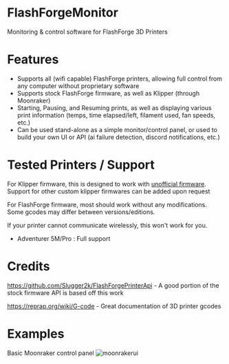 # FlashForgeMonitor
Monitoring &amp; control software for FlashForge 3D Printers


# Features
-  Supports all (wifi capable) FlashForge printers, allowing full control from any computer without proprietary software
-  Supports stock FlashForge firmware, as well as Klipper (through Moonraker)
-  Starting, Pausing, and Resuming prints, as well as displaying various print information (temps, time elapsed/left, filament used, fan speeds, etc.)
-  Can be used stand-alone as a simple monitor/control panel, or used to build your own UI or API (ai failure detection, discord notifications, etc.)

# Tested Printers / Support
For Klipper firmware, this is designed to work with [unofficial firmware](https://github.com/xblax/flashforge_ad5m_klipper_mod). Support for other custom klipper firmwares can be added upon request

For FlashForge firmware, most should work without any modifications. Some gcodes may differ between versions/editions. 

If your printer cannot communicate wirelessly, this won't work for you.

- Adventurer 5M/Pro : Full support


# Credits
https://github.com/Slugger2k/FlashForgePrinterApi - A good portion of the stock firmware API is based off this work

https://reprap.org/wiki/G-code - Great documentation of 3D printer gcodes

# Examples
Basic Moonraker control panel
![moonrakerui](https://github.com/CopeTypes/FlashForgeMonitor/assets/106415648/20bb9753-a780-4520-a7fb-73f9fe75ef44)
